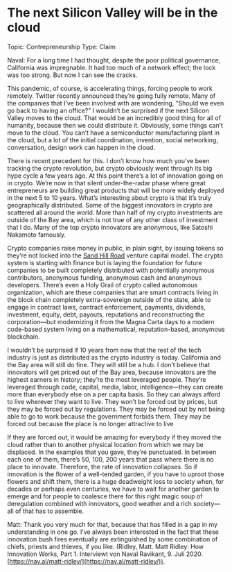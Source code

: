# The next Silicon Valley will be in the cloud

Topic: Contrepreneurship
Type: Claim

Naval: For a long time I had thought, despite the poor political governance, California was impregnable. It had too much of a network effect; the lock was too strong. But now I can see the cracks.

This pandemic, of course, is accelerating things, forcing people to work remotely. Twitter recently announced they’re going fully remote. Many of the companies that I’ve been involved with are wondering, “Should we even go back to having an office?” I wouldn’t be surprised if the next Silicon Valley moves to the cloud. That would be an incredibly good thing for all of humanity, because then we could distribute it. Obviously, some things can’t move to the cloud. You can’t have a semiconductor manufacturing plant in the cloud, but a lot of the initial coordination, invention, social networking, conversation, design work can happen in the cloud.

There is recent precedent for this. I don’t know how much you’ve been tracking the crypto revolution, but crypto obviously went through its big hype cycle a few years ago. At this point there’s a lot of innovation going on in crypto. We’re now in that silent under-the-radar phase where great entrepreneurs are building great products that will be more widely deployed in the next 5 to 10 years. What’s interesting about crypto is that it’s truly geographically distributed. Some of the biggest innovators in crypto are scattered all around the world. More than half of my crypto investments are outside of the Bay area, which is not true of any other class of investment that I do. Many of the top crypto innovators are anonymous, like Satoshi Nakamoto famously.

Crypto companies raise money in public, in plain sight, by issuing tokens so they’re not locked into the [Sand Hill Road](https://en.wikipedia.org/wiki/Sand_Hill_Road) venture capital model. The crypto system is starting with finance but is laying the foundation for future companies to be built completely distributed with potentially anonymous contributors, anonymous funding, anonymous cash and anonymous developers. There’s even a Holy Grail of crypto called autonomous organization, which are these companies that are smart contracts living in the block chain completely extra-sovereign outside of the state, able to engage in contract laws, contract enforcement, payments, dividends, investment, equity, debt, payouts, reputations and reconstructing the corporation—but modernizing it from the Magna Carta days to a modern code-based system living on a mathematical, reputation-based, anonymous blockchain.

I wouldn’t be surprised if 10 years from now that the rest of the tech industry is just as distributed as the crypto industry is today. California and the Bay area will still do fine. They will still be a hub. I don’t believe that innovators will get priced out of the Bay area, because innovators are the highest earners in history; they’re the most leveraged people. They’re leveraged through code, capital, media, labor, intelligence—they can create more than everybody else on a per capita basis. So they can always afford to live wherever they want to live. They won’t be forced out by prices, but they may be forced out by regulations. They may be forced out by not being able to go to work because the government forbids them. They may be forced out because the place is no longer attractive to live

If they are forced out, it would be amazing for everybody if they moved the cloud rather than to another physical location from which we may be displaced. In the examples that you gave, they’re punctuated. In between each one of them, there’s 50, 100, 200 years that pass where there is no place to innovate. Therefore, the rate of innovation collapses. So if innovation is the flower of a well-tended garden, if you have to uproot those flowers and shift them, there is a huge deadweight loss to society when, for decades or perhaps even centuries, we have to wait for another garden to emerge and for people to coalesce there for this right magic soup of deregulation combined with innovators, good weather and a rich society— all of that has to assemble.

Matt: Thank you very much for that, because that has filled in a gap in my understanding in one go. I’ve always been interested in the fact that these innovation bush fires eventually are extinguished by some combination of chiefs, priests and thieves, if you like. (Ridley, Matt. Matt Ridley: How Innovation Works, Part 1. Interviewt von Naval Ravikant, 9. Juli 2020. [https://nav.al/matt-ridley/](https://nav.al/matt-ridley/)).